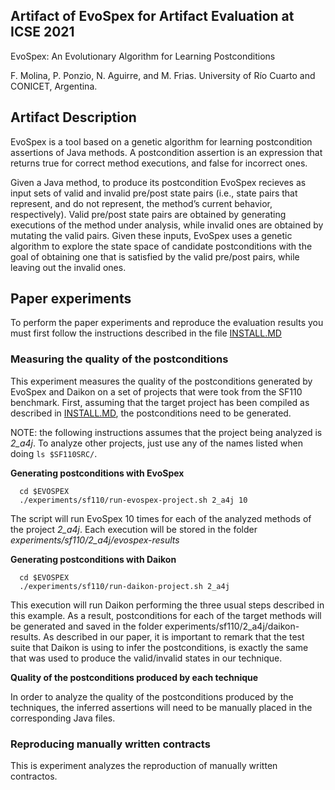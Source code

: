 ## Artifact of EvoSpex for Artifact Evaluation at ICSE 2021

EvoSpex: An Evolutionary Algorithm for Learning Postconditions

F. Molina, P. Ponzio, N. Aguirre, and M. Frias.
University of Río Cuarto and CONICET, Argentina.

## Artifact Description

EvoSpex is a tool based on a genetic algorithm for learning postcondition assertions of Java methods. A postcondition assertion is an expression that returns true for correct method executions, and false for incorrect ones. 

Given a Java method, to produce its postcondition EvoSpex recieves as input sets of valid and invalid pre/post state pairs (i.e., state pairs that represent, and do not represent, the method’s current behavior, respectively). Valid pre/post state pairs are obtained by generating executions of the method under analysis, while invalid ones are obtained by mutating the valid pairs. Given these inputs, EvoSpex uses a genetic algorithm to explore the state space of candidate postconditions with the goal of obtaining one that is satisfied by the valid pre/post pairs, while leaving out the invalid ones.

## Paper experiments

To perform the paper experiments and reproduce the evaluation results you must first follow the instructions described in the file [INSTALL.MD](INSTALL.md)

### Measuring the quality of the postconditions

This experiment measures the quality of the postconditions generated by EvoSpex and Daikon on a set of projects that were took from the SF110 benchmark. First, assuming that the target project has been compiled as described in [INSTALL.MD](INSTALL.md), the postconditions need to be generated. 

NOTE: the following instructions assumes that the project being analyzed is *2_a4j*. To analyze other projects, just use any of the names listed when doing `ls $SF110SRC/`. 

**Generating postconditions with EvoSpex**

```
  cd $EVOSPEX
  ./experiments/sf110/run-evospex-project.sh 2_a4j 10
``` 

The script will run EvoSpex 10 times for each of the analyzed methods of the project *2_a4j*. Each execution will be stored in the folder *experiments/sf110/2_a4j/evospex-results*

**Generating postconditions with Daikon**

```
  cd $EVOSPEX
  ./experiments/sf110/run-daikon-project.sh 2_a4j
```

This execution will run Daikon performing the three usual steps described in this example. As a result, postconditions for each of the target methods will be generated and saved in the folder  experiments/sf110/2_a4j/daikon-results. As described in our paper, it is important to remark that the test suite that Daikon is using to infer the postconditions, is exactly the same that was used to produce the valid/invalid states in our technique.

**Quality of the postconditions produced by each technique** 

In order to analyze the quality of the postconditions produced by the techniques, the inferred assertions will need to be manually placed in the corresponding Java files. 

### Reproducing manually written contracts

This is experiment analyzes the reproduction of manually written contractos. 
